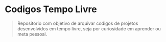 
# Codigos Tempo Livre
> Repositorio com objetivo de arquivar codigos de projetos desenvolvidos em tempo livre, seja por curiosidade em aprender ou meta pessoal.
